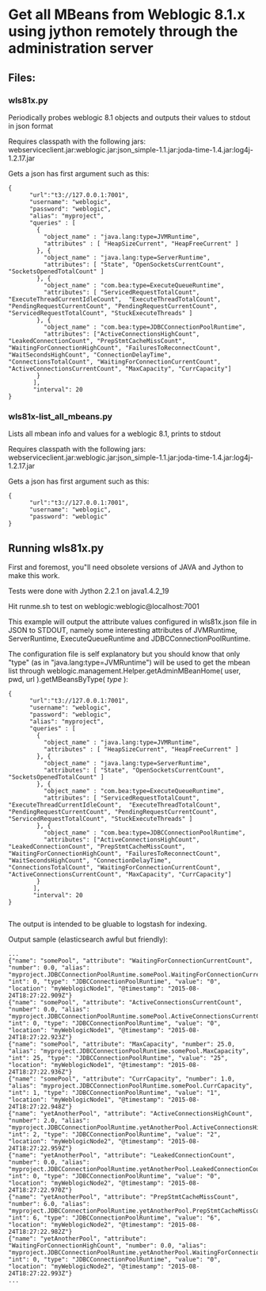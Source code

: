 # Get all MBeans from Weblogic 8.1.x using jython remotely through the administration server

## Files:

### wls81x.py 
Periodically probes weblogic 8.1 objects and outputs their values to stdout in json format

Requires classpath with the following jars: webserviceclient.jar:weblogic.jar:json_simple-1.1.jar:joda-time-1.4.jar:log4j-1.2.17.jar

Gets a json has first argument such as this:
```
{
      "url":"t3://127.0.0.1:7001",
      "username": "weblogic",
      "password": "weblogic",
      "alias": "myproject",
      "queries" : [
        {
          "object_name" : "java.lang:type=JVMRuntime",
          "attributes" : [ "HeapSizeCurrent", "HeapFreeCurrent" ]
        }, {
          "object_name" : "java.lang:type=ServerRuntime",
          "attributes": [ "State", "OpenSocketsCurrentCount", "SocketsOpenedTotalCount" ]
        }, {
          "object_name" : "com.bea:type=ExecuteQueueRuntime",
          "attributes": [ "ServicedRequestTotalCount", "ExecuteThreadCurrentIdleCount",  "ExecuteThreadTotalCount", "PendingRequestCurrentCount", "PendingRequestCurrentCount", "ServicedRequestTotalCount", "StuckExecuteThreads" ]
        }, {
          "object_name" : "com.bea:type=JDBCConnectionPoolRuntime",
          "attributes": ["ActiveConnectionsHighCount", "LeakedConnectionCount", "PrepStmtCacheMissCount", "WaitingForConnectionHighCount", "FailuresToReconnectCount", "WaitSecondsHighCount", "ConnectionDelayTime", "ConnectionsTotalCount", "WaitingForConnectionCurrentCount", "ActiveConnectionsCurrentCount", "MaxCapacity", "CurrCapacity"]
        }
       ],
       "interval": 20
}
```

### wls81x-list_all_mbeans.py
Lists all mbean info and values for a weblogic 8.1, prints to stdout

Requires classpath with the following jars: webserviceclient.jar:weblogic.jar:json_simple-1.1.jar:joda-time-1.4.jar:log4j-1.2.17.jar

Gets a json has first argument such as this:
```
{
      "url":"t3://127.0.0.1:7001",
      "username": "weblogic",
      "password": "weblogic"
}
```

## Running wls81x.py

First and foremost, you"ll need obsolete versions of JAVA and Jython to make this work.

Tests were done with Jython 2.2.1 on java1.4.2_19

Hit runme.sh to test on weblogic:weblogic@localhost:7001

This example will output the attribute values configured in wls81x.json file in JSON to STDOUT, namely some interesting attributes of JVMRuntime, ServerRuntime, ExecuteQueueRuntime and JDBCConnectionPoolRuntime.

The configuration file is self explanatory but you should know that only "type" (as in "java.lang:type=JVMRuntime") will be used to get the mbean list through weblogic.management.Helper.getAdminMBeanHome( user, pwd, url ).getMBeansByType( *type* ):
```
{
      "url":"t3://127.0.0.1:7001",
      "username": "weblogic",
      "password": "weblogic",
      "alias": "myproject",
      "queries" : [
        {
          "object_name" : "java.lang:type=JVMRuntime",
          "attributes" : [ "HeapSizeCurrent", "HeapFreeCurrent" ]
        }, {
          "object_name" : "java.lang:type=ServerRuntime",
          "attributes": [ "State", "OpenSocketsCurrentCount", "SocketsOpenedTotalCount" ]
        }, {
          "object_name" : "com.bea:type=ExecuteQueueRuntime",
          "attributes": [ "ServicedRequestTotalCount", "ExecuteThreadCurrentIdleCount",  "ExecuteThreadTotalCount", "PendingRequestCurrentCount", "PendingRequestCurrentCount", "ServicedRequestTotalCount", "StuckExecuteThreads" ]
        }, {
          "object_name" : "com.bea:type=JDBCConnectionPoolRuntime",
          "attributes": ["ActiveConnectionsHighCount", "LeakedConnectionCount", "PrepStmtCacheMissCount", "WaitingForConnectionHighCount", "FailuresToReconnectCount", "WaitSecondsHighCount", "ConnectionDelayTime", "ConnectionsTotalCount", "WaitingForConnectionCurrentCount", "ActiveConnectionsCurrentCount", "MaxCapacity", "CurrCapacity"]
        }
       ],
       "interval": 20
}


```

The output is intended to be gluable to logstash for indexing.

Output sample (elasticsearch awful but friendly):
```
...
{"name": "somePool", "attribute": "WaitingForConnectionCurrentCount", "number": 0.0, "alias": "myproject.JDBCConnectionPoolRuntime.somePool.WaitingForConnectionCurrentCount", "int": 0, "type": "JDBCConnectionPoolRuntime", "value": "0", "location": "myWeblogicNode1", "@timestamp": "2015-08-24T18:27:22.909Z"}
{"name": "somePool", "attribute": "ActiveConnectionsCurrentCount", "number": 0.0, "alias": "myproject.JDBCConnectionPoolRuntime.somePool.ActiveConnectionsCurrentCount", "int": 0, "type": "JDBCConnectionPoolRuntime", "value": "0", "location": "myWeblogicNode1", "@timestamp": "2015-08-24T18:27:22.923Z"}
{"name": "somePool", "attribute": "MaxCapacity", "number": 25.0, "alias": "myproject.JDBCConnectionPoolRuntime.somePool.MaxCapacity", "int": 25, "type": "JDBCConnectionPoolRuntime", "value": "25", "location": "myWeblogicNode1", "@timestamp": "2015-08-24T18:27:22.936Z"}
{"name": "somePool", "attribute": "CurrCapacity", "number": 1.0, "alias": "myproject.JDBCConnectionPoolRuntime.somePool.CurrCapacity", "int": 1, "type": "JDBCConnectionPoolRuntime", "value": "1", "location": "myWeblogicNode1", "@timestamp": "2015-08-24T18:27:22.948Z"}
{"name": "yetAnotherPool", "attribute": "ActiveConnectionsHighCount", "number": 2.0, "alias": "myproject.JDBCConnectionPoolRuntime.yetAnotherPool.ActiveConnectionsHighCount", "int": 2, "type": "JDBCConnectionPoolRuntime", "value": "2", "location": "myWeblogicNode2", "@timestamp": "2015-08-24T18:27:22.959Z"}
{"name": "yetAnotherPool", "attribute": "LeakedConnectionCount", "number": 0.0, "alias": "myproject.JDBCConnectionPoolRuntime.yetAnotherPool.LeakedConnectionCount", "int": 0, "type": "JDBCConnectionPoolRuntime", "value": "0", "location": "myWeblogicNode2", "@timestamp": "2015-08-24T18:27:22.970Z"}
{"name": "yetAnotherPool", "attribute": "PrepStmtCacheMissCount", "number": 6.0, "alias": "myproject.JDBCConnectionPoolRuntime.yetAnotherPool.PrepStmtCacheMissCount", "int": 6, "type": "JDBCConnectionPoolRuntime", "value": "6", "location": "myWeblogicNode2", "@timestamp": "2015-08-24T18:27:22.982Z"}
{"name": "yetAnotherPool", "attribute": "WaitingForConnectionHighCount", "number": 0.0, "alias": "myproject.JDBCConnectionPoolRuntime.yetAnotherPool.WaitingForConnectionHighCount", "int": 0, "type": "JDBCConnectionPoolRuntime", "value": "0", "location": "myWeblogicNode2", "@timestamp": "2015-08-24T18:27:22.993Z"}
...
```